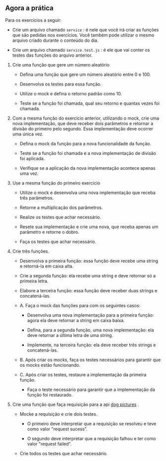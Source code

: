 ## Agora a prática

Para os exercícios a seguir:

- Crie um arquivo chamado `service` : é nele que você irá criar as funções que são pedidas nos exercícios. Você também pode utilizar o mesmo arquivo criado durante o conteúdo do dia.

- Crie um arquivo chamado `service.test.js` : é ele que vai conter os testes das funções do arquivo anterior.

1. Crie uma função que gere um número aleatório

    - Defina uma função que gere um número aleatório entre 0 e 100.

    - Desenvolva os testes para essa função.

    - Utilize o mock e defina o retorno padrão como 10.

    - Teste se a função foi chamada, qual seu retorno e quantas vezes foi chamada.

2. Com a mesma função do exercício anterior, utilizando o mock, crie uma nova implementação, que deve receber dois parâmetros e retornar a divisão do primeiro pelo segundo. Essa implementação deve ocorrer uma única vez.

    - Defina o mock da função para a nova funcionalidade da função.
    
    - Teste se a função foi chamada e a nova implementação de divisão foi aplicada.
    
    - Verifique se a aplicação da nova implementação acontece apenas uma vez.

3. Use a mesma função do primeiro exercício

    - Utilize o mock e desenvolva uma nova implementação que receba três parâmetros.

    - Retorne a multiplicação dos parâmetros.

    - Realize os testes que achar necessário.

    - Resete sua implementação e crie uma nova, que receba apenas um parâmetro e retorne o dobro.

    - Faça os testes que achar necessário.

4. Crie três funções.

    - Desenvolva a primeira função: essa função deve recebe uma string e retorná-la em caixa alta.
    
    - Crie a segunda função: ela recebe uma string e deve retornar só a primeira letra.
    
    - Elabore a terceira função: essa função deve receber duas strings e concatená-las.
    
    - A. Faça o mock das funções para com os seguintes casos:

      - Desenvolva uma nova implementação para a primeira função: agora ela deve retornar a string em caixa baixa.

      - Defina, para a segunda função, uma nova implementação: ela deve retornar a última letra de uma string.

      - Implemente, na terceira função: ela deve receber três strings e concatená-las.
    
    - B. Após criar os mocks, faça os testes necessários para garantir que os mocks estão funcionando.

    - C. Após criar os testes, restaure a implementação da primeira função.

      - Faça o teste necessário para garantir que a implementação da função foi restaurado.
  
5. Crie uma função que faça requisição para a api [dog pictures](https://dog.ceo/dog-api/) .

    - Mocke a requisição e crie dois testes.

        - O primeiro deve interpretar que a requisição se resolveu e teve como valor "request sucess".

        - O segundo deve interpretar que a requisição falhou e ter como valor "request failed".
        
    - Crie todos os testes que achar necessário.